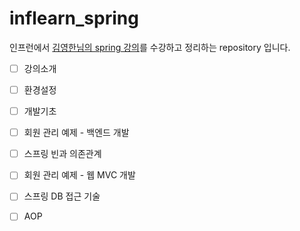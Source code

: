 # inflearn_spring
인프런에서 [김영한님의 spring 강의](https://www.inflearn.com/course/%EC%8A%A4%ED%94%84%EB%A7%81-%EC%9E%85%EB%AC%B8-%EC%8A%A4%ED%94%84%EB%A7%81%EB%B6%80%ED%8A%B8)를 수강하고 정리하는 repository 입니다.



- [ ] 강의소개

- [ ] 환경설정

- [ ] 개발기초

- [ ] 회원 관리 예제 - 백엔드 개발

- [ ] 스프링 빈과 의존관계

- [ ] 회원 관리 예제 - 웹 MVC 개발

- [ ] 스프링 DB 접근 기술

- [ ] AOP
